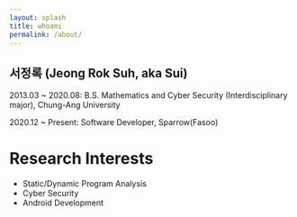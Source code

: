 ```yaml
---
layout: splash
title: whoami
permalink: /about/
---
```


<!-- This is the base Jekyll theme. You can find out more info about customizing your Jekyll theme, as well as basic Jekyll usage documentation at [jekyllrb.com](https://jekyllrb.com/)

You can find the source code for Minima at GitHub:
[jekyll][jekyll-organization] /
[minima](https://github.com/jekyll/minima)

You can find the source code for Jekyll at GitHub:
[jekyll][jekyll-organization] /
[jekyll](https://github.com/jekyll/jekyll)


[jekyll-organization]: https://github.com/jekyll -->

## 서정록 (Jeong Rok Suh, aka Sui)
2013.03 ~ 2020.08: B.S. Mathematics and Cyber Security (Interdisciplinary major), Chung-Ang University

2020.12 ~ Present: Software Developer, Sparrow(Fasoo)

# Research Interests
- Static/Dynamic Program Analysis
- Cyber Security
- Android Development
